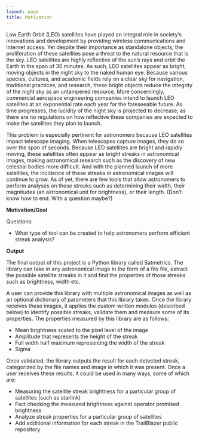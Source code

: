 ```yaml
---
layout: page
title: Motivation
---
```


Low Earth Orbit (LEO) satellites have played an integral role in society’s innovations and development by providing wireless communications and internet access. Yet despite their importance as standalone objects, the proliferation of these satellites pose a threat to the natural resource that is the sky. LEO satellites are highly reflective of the sun’s rays and orbit the Earth in the span of 30 minutes. As such, LEO satellites appear as bright, moving objects in the night sky to the naked human eye. Because various species, cultures, and academic fields rely on a clear sky for navigation, traditional practices, and research, these bright objects reduce the integrity of the night sky as an untampered resource. More concerningly, commercial aerospace engineering companies intend to launch LEO satellites at an exponential rate each year for the foreseeable future. As time progresses, the lucidity of the night sky is projected to decrease, as there are no regulations on how reflective these companies are expected to make the satellites they plan to launch.

This problem is especially pertinent for astronomers because LEO satellites impact telescope imaging. When telescopes capture images, they do so over the span of seconds. Because LEO satellites are bright and rapidly moving, these satellites often appear as bright streaks in astronomical images, making astronomical research such as the discovery of new celestial bodies more difficult. And with the planned launch of more satellites, the incidence of these streaks in astronomical images will continue to grow. As of yet, there are few tools that allow astronomers to perform analyses on these streaks such as determining their width, their magnitudes (an astronomical unit for brightness), or their length. (Don’t know how to end. With a question maybe?)

**Motivation/Goal**

Questions: 
  * What type of tool can be created to help astronomers perform efficient streak analysis?


**Output**

The final output of this project is a Python library called Satmetrics. The library can take in any astronomical image in the form of a fits file, extract the possible satellite streaks in it and find the properties of those streaks such as brightness, width etc.

A user can provide this library with multiple astronomical images as well as an optional dictionary of parameters that this library takes. Once the library receives these images, it applies the custom written modules (described below) to identify possible streaks, validate them and measure some of its properties. The properties measured by this library are as follows:
  * Mean brightness scaled to the pixel level of the image
  * Amplitude that represents the height of the streak
  * Full width half maximum representing the width of the streak
  * Sigma

Once validated, the library outputs the result for each detected streak, categorized by the file names and image in which it was present. Once a user receives these results, it could be used in many ways, some of which are:
  * Measuring the satellite streak brightness for a particular group of satellites (such as starlink)
  * Fact checking the measured brightness against operator promised brightness
  * Analyze streak properties for a particular group of satellites
  * Add additional information for each streak in the TrailBlazer public repository
